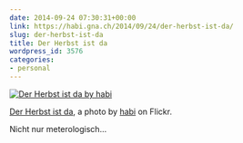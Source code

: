 ```yaml
---
date: 2014-09-24 07:30:31+00:00
link: https://habi.gna.ch/2014/09/24/der-herbst-ist-da/
slug: der-herbst-ist-da
title: Der Herbst ist da
wordpress_id: 3576
categories:
- personal
---
```



[![Der Herbst ist da by habi](https://static.flickr.com/3915/15316186556_7488c2fdb4.jpg)](https://www.flickr.com/photos/habi/15316186556/)  

[Der Herbst ist da](https://www.flickr.com/photos/habi/15316186556/), a photo by [habi](https://www.flickr.com/photos/habi/) on Flickr.

Nicht nur meterologisch...